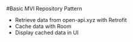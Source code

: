 #Basic MVI Repository Pattern


* Retrieve data from open-api.xyz with Retrofit
* Cache data with Room
* Display cached data in UI
